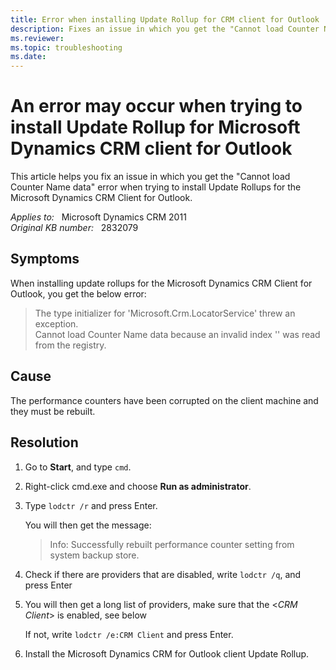 ```yaml
---
title: Error when installing Update Rollup for CRM client for Outlook
description: Fixes an issue in which you get the "Cannot load Counter Name data" error when trying to install Update Rollups for the Microsoft Dynamics CRM Client for Outlook. 
ms.reviewer: 
ms.topic: troubleshooting
ms.date: 
---
```

# An error may occur when trying to install Update Rollup for Microsoft Dynamics CRM client for Outlook

This article helps you fix an issue in which you get the "Cannot load Counter Name data" error when trying to install Update Rollups for the Microsoft Dynamics CRM Client for Outlook.

_Applies to:_ &nbsp; Microsoft Dynamics CRM 2011  
_Original KB number:_ &nbsp; 2832079

## Symptoms

When installing update rollups for the Microsoft Dynamics CRM Client for Outlook, you get the below error:

> The type initializer for 'Microsoft.Crm.LocatorService' threw an exception.  
> Cannot load Counter Name data because an invalid index '' was read from the registry.

## Cause

The performance counters have been corrupted on the client machine and they must be rebuilt.

## Resolution

1. Go to **Start**, and type `cmd`.

2. Right-click cmd.exe and choose **Run as administrator**.

3. Type `lodctr /r` and press Enter.

   You will then get the message:

   > Info: Successfully rebuilt performance counter setting from system backup store.

4. Check if there are providers that are disabled, write `lodctr /q`, and press Enter

5. You will then get a long list of providers, make sure that the <*CRM Client*> is enabled, see below

    If not, write `lodctr /e:CRM Client` and press Enter.

6. Install the Microsoft Dynamics CRM for Outlook client Update Rollup.
